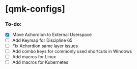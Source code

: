 # [qmk-configs]

### To-do:
- [x] Move Achordion to External Userspace
- [ ] Add Keymap for Discipline 65
- [ ] Fix Achordion same layer issues
- [ ] Add combo keys for commonly used shortcuts in Windows
- [ ] Add macros for Linux
- [ ] Add macros for Kubernetes
